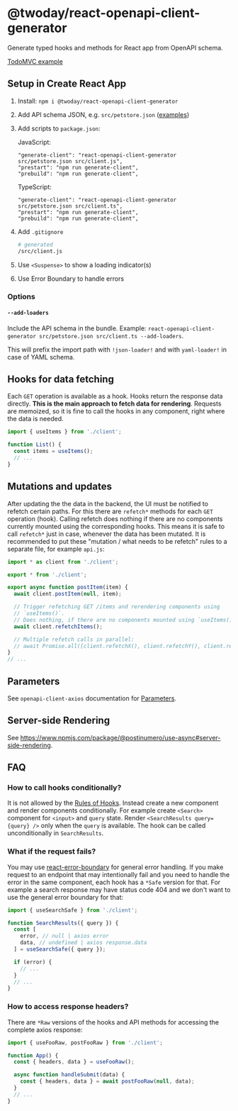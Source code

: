 # @twoday/react-openapi-client-generator

Generate typed hooks and methods for React app from OpenAPI schema.

[TodoMVC example](https://twoday-as.github.io/twoday/react-openapi-client-generator/examples/todoapp/)

## Setup in Create React App

1. Install: `npm i @twoday/react-openapi-client-generator`
2. Add API schema JSON, e.g. `src/petstore.json` ([examples](https://github.com/OAI/OpenAPI-Specification/blob/main/examples))
3. Add scripts to `package.json`:

   JavaScript:

   ```
   "generate-client": "react-openapi-client-generator src/petstore.json src/client.js",
   "prestart": "npm run generate-client",
   "prebuild": "npm run generate-client",
   ```

   TypeScript:

   ```
   "generate-client": "react-openapi-client-generator src/petstore.json src/client.ts",
   "prestart": "npm run generate-client",
   "prebuild": "npm run generate-client",
   ```

4. Add `.gitignore`

   ```sh
   # generated
   /src/client.js
   ```

5. Use `<Suspense>` to show a loading indicator(s)
6. Use Error Boundary to handle errors

### Options

#### `--add-loaders`

Include the API schema in the bundle. Example: `react-openapi-client-generator src/petstore.json src/client.ts --add-loaders`.

This will prefix the import path with `!json-loader!` and with `yaml-loader!` in case of YAML schema.

## Hooks for data fetching

Each `GET` operation is available as a hook. Hooks return the response data directly. **This is the main approach to fetch data for rendering**. Requests are memoized, so it is fine to call the hooks in any component, right where the data is needed.

```js
import { useItems } from './client';

function List() {
  const items = useItems();
  // ...
}
```

## Mutations and updates

After updating the the data in the backend, the UI must be notified to refetch certain paths. For this there are `refetch*` methods for each `GET` operation (hook). Calling refetch does nothing if there are no components currently mounted using the corresponding hooks. This means it is safe to call `refetch*` just in case, whenever the data has been mutated. It is recommended to put these "mutation / what needs to be refetch" rules to a separate file, for example `api.js`:

```js
import * as client from './client';

export * from './client';

export async function postItem(item) {
  await client.postItem(null, item);

  // Trigger refetching GET /items and rerendering components using
  // `useItems()`.
  // Does nothing, if there are no components mounted using `useItems()`.
  await client.refetchItems();

  // Multiple refetch calls in parallel:
  // await Promise.all([client.refetchX(), client.refetchY(), client.refetchZ()]);
}
// ...
```

## Parameters

See `openapi-client-axios` documentation for [Parameters](https://www.npmjs.com/package/openapi-client-axios#parameters).

## Server-side Rendering

See https://www.npmjs.com/package/@postinumero/use-async#server-side-rendering.

## FAQ

### How to call hooks conditionally?

It is not allowed by the [Rules of Hooks](https://reactjs.org/docs/hooks-rules.html#only-call-hooks-at-the-top-level). Instead create a new component and render components conditionally. For example create `<Search>` component for `<input>` and `query` state. Render `<SearchResults query={query} />` only when the `query` is available. The hook can be called unconditionally in `SearchResults`.

### What if the request fails?

You may use [react-error-boundary](https://github.com/bvaughn/react-error-boundary) for general error handling. If you make request to an endpoint that may intentionally fail and you need to handle the error in the same component, each hook has a `*Safe` version for that. For example a search response may have status code 404 and we don't want to use the general error boundary for that:

```js
import { useSearchSafe } from './client';

function SearchResults({ query }) {
  const [
    error, // null | axios error
    data, // undefined | axios response.data
  ] = useSearchSafe({ query });

  if (error) {
    // ...
  }
  // ...
}
```

### How to access response headers?

There are `*Raw` versions of the hooks and API methods for accessing the complete axios response:

```js
import { useFooRaw, postFooRaw } from './client';

function App() {
  const { headers, data } = useFooRaw();

  async function handleSubmit(data) {
    const { headers, data } = await postFooRaw(null, data);
  }
  // ...
}
```
